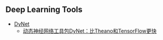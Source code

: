 ## Deep Learning Tools
* [DyNet](https://github.com/clab/dynet/)
  * [动态神经网络工具包DyNet：比Theano和TensorFlow更快](https://www.jiqizhixin.com/articles/2017-01-18-3)
